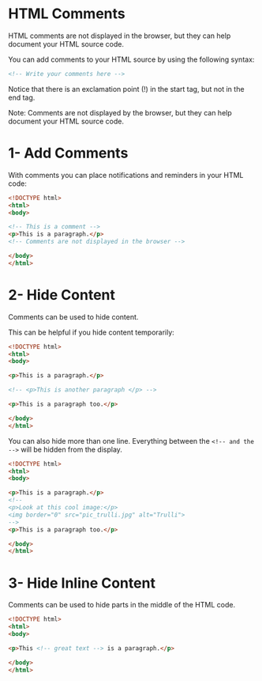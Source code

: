 # HTML Comments
HTML comments are not displayed in the browser, but they can help document your HTML source code.

You can add comments to your HTML source by using the following syntax:

```html
<!-- Write your comments here -->
```

Notice that there is an exclamation point (!) in the start tag, but not in the end tag.

Note: Comments are not displayed by the browser, but they can help document your HTML source code.

# 1- Add Comments
With comments you can place notifications and reminders in your HTML code:

```html
<!DOCTYPE html>
<html>
<body>

<!-- This is a comment -->
<p>This is a paragraph.</p>
<!-- Comments are not displayed in the browser -->

</body>
</html>

```

# 2- Hide Content

Comments can be used to hide content.

This can be helpful if you hide content temporarily:

```html
<!DOCTYPE html>
<html>
<body>

<p>This is a paragraph.</p>

<!-- <p>This is another paragraph </p> -->

<p>This is a paragraph too.</p>

</body>
</html>
```

You can also hide more than one line. Everything between the `<!-- and the -->` will be hidden from the display.

```html
<!DOCTYPE html>
<html>
<body>

<p>This is a paragraph.</p>
<!--
<p>Look at this cool image:</p>
<img border="0" src="pic_trulli.jpg" alt="Trulli">
-->
<p>This is a paragraph too.</p>

</body>
</html>

```

# 3- Hide Inline Content

Comments can be used to hide parts in the middle of the HTML code.

```html
<!DOCTYPE html>
<html>
<body>

<p>This <!-- great text --> is a paragraph.</p>

</body>
</html>

```

